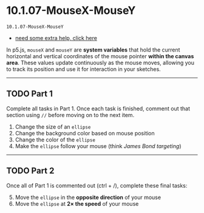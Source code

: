 # 10.1.07-MouseX-MouseY
```
10.1.07-MouseX-MouseY
```

- [need some extra help, click here](https://thecodingtrain.com/tracks/code-programming-with-p5-js/code/2-variables/1-mouseX-mouseY)

In p5.js, `mouseX` and `mouseY` are **system variables** that hold the current horizontal and vertical coordinates of the mouse pointer **within the canvas area**. These values update continuously as the mouse moves, allowing you to track its position and use it for interaction in your sketches.

---

## **TODO Part 1**

Complete all tasks in Part 1. Once each task is finished, comment out that section using `//` before moving on to the next item.

1. Change the size of an `ellipse`
2. Change the background color based on mouse position
3. Change the color of the `ellipse`
4. Make the `ellipse` follow your mouse (think *James Bond targeting*)

---

## **TODO Part 2**

Once all of Part 1 is commented out (ctrl + /), complete these final tasks:

5. Move the `ellipse` in the **opposite direction** of your mouse
6. Move the `ellipse` at **2× the speed** of your mouse

